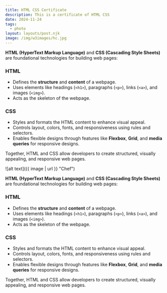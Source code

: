 ```yaml
---
title: HTML CSS Certificate
description: This is a certificate of HTML CSS 
date: 2024-11-24
tags:
  - photo
layout: layouts/post.njk
image: /img/w3images/hc.jpg
---
```

**HTML (HyperText Markup Language)** and **CSS (Cascading Style Sheets)** are foundational technologies for building web pages:  

### **HTML**  
- Defines the **structure** and **content** of a webpage.  
- Uses elements like headings (`<h1>`), paragraphs (`<p>`), links (`<a>`), and images (`<img>`).  
- Acts as the skeleton of the webpage.  

### **CSS**  
- Styles and formats the HTML content to enhance visual appeal.  
- Controls layout, colors, fonts, and responsiveness using rules and selectors.  
- Enables flexible designs through features like **Flexbox**, **Grid**, and **media queries** for responsive designs.  

Together, HTML and CSS allow developers to create structured, visually appealing, and responsive web pages.

![alt text]({{ image | url }} "Chef")

**HTML (HyperText Markup Language)** and **CSS (Cascading Style Sheets)** are foundational technologies for building web pages:  

### **HTML**  
- Defines the **structure** and **content** of a webpage.  
- Uses elements like headings (`<h1>`), paragraphs (`<p>`), links (`<a>`), and images (`<img>`).  
- Acts as the skeleton of the webpage.  

### **CSS**  
- Styles and formats the HTML content to enhance visual appeal.  
- Controls layout, colors, fonts, and responsiveness using rules and selectors.  
- Enables flexible designs through features like **Flexbox**, **Grid**, and **media queries** for responsive designs.  

Together, HTML and CSS allow developers to create structured, visually appealing, and responsive web pages.
